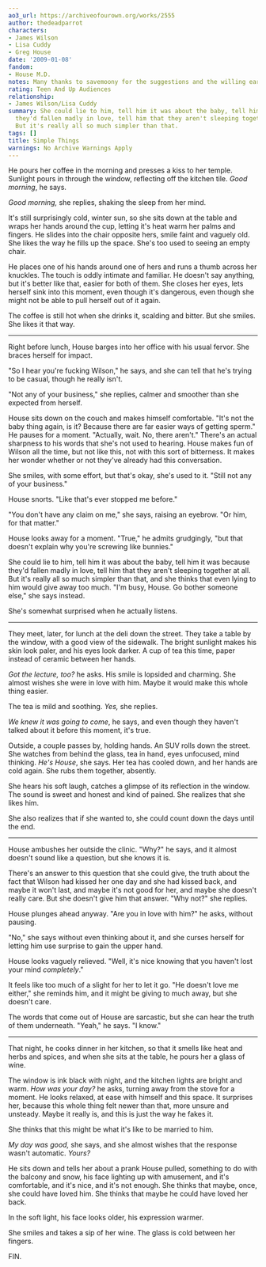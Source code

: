 ```yaml
---
ao3_url: https://archiveofourown.org/works/2555
author: thedeadparrot
characters:
- James Wilson
- Lisa Cuddy
- Greg House
date: '2009-01-08'
fandom:
- House M.D.
notes: Many thanks to savemoony for the suggestions and the willing ear.
rating: Teen And Up Audiences
relationship:
- James Wilson/Lisa Cuddy
summary: She could lie to him, tell him it was about the baby, tell him it was because
  they'd fallen madly in love, tell him that they aren't sleeping together at all.
  But it's really all so much simpler than that.
tags: []
title: Simple Things
warnings: No Archive Warnings Apply
---
```


He pours her coffee in the morning and presses a kiss to her temple. Sunlight pours in through the window, reflecting off the kitchen tile. *Good morning*, he says.

*Good morning,* she replies, shaking the sleep from her mind.

It's still surprisingly cold, winter sun, so she sits down at the table and wraps her hands around the cup, letting it's heat warm her palms and fingers. He slides into the chair opposite hers, smile faint and vaguely old. She likes the way he fills up the space. She's too used to seeing an empty chair.

He places one of his hands around one of hers and runs a thumb across her knuckles. The touch is oddly intimate and familiar. He doesn't say anything, but it's better like that, easier for both of them. She closes her eyes, lets herself sink into this moment, even though it's dangerous, even though she might not be able to pull herself out of it again.

The coffee is still hot when she drinks it, scalding and bitter. But she smiles. She likes it that way.



---

Right before lunch, House barges into her office with his usual fervor. She braces herself for impact.

"So I hear you're fucking Wilson," he says, and she can tell that he's trying to be casual, though he really isn't.

"Not any of your business," she replies, calmer and smoother than she expected from herself.

House sits down on the couch and makes himself comfortable. "It's not the baby thing again, is it? Because there are far easier ways of getting sperm." He pauses for a moment. "Actually, wait. No, there aren't." There's an actual sharpness to his words that she's not used to hearing. House makes fun of Wilson all the time, but not like this, not with this sort of bitterness. It makes her wonder whether or not they've already had this conversation.

She smiles, with some effort, but that's okay, she's used to it. "Still not any of your business."

House snorts. "Like that's ever stopped me before."

"You don't have any claim on me," she says, raising an eyebrow. "Or him, for that matter."

House looks away for a moment. "True," he admits grudgingly, "but that doesn't explain why you're screwing like bunnies."

She could lie to him, tell him it was about the baby, tell him it was because they'd fallen madly in love, tell him that they aren't sleeping together at all. But it's really all so much simpler than that, and she thinks that even lying to him would give away too much. "I'm busy, House. Go bother someone else," she says instead.

She's somewhat surprised when he actually listens.



---

They meet, later, for lunch at the deli down the street. They take a table by the window, with a good view of the sidewalk. The bright sunlight makes his skin look paler, and his eyes look darker. A cup of tea this time, paper instead of ceramic between her hands.

*Got the lecture, too?* he asks. His smile is lopsided and charming. She almost wishes she were in love with him. Maybe it would make this whole thing easier.

The tea is mild and soothing. *Yes,* she replies.

*We knew it was going to come*, he says, and even though they haven't talked about it before this moment, it's true.

Outside, a couple passes by, holding hands. An SUV rolls down the street. She watches from behind the glass, tea in hand, eyes unfocused, mind thinking. *He's House*, she says. Her tea has cooled down, and her hands are cold again. She rubs them together, absently.

She hears his soft laugh, catches a glimpse of its reflection in the window. The sound is sweet and honest and kind of pained. She realizes that she likes him.

She also realizes that if she wanted to, she could count down the days until the end.



---

House ambushes her outside the clinic. "Why?" he says, and it almost doesn't sound like a question, but she knows it is.

There's an answer to this question that she could give, the truth about the fact that Wilson had kissed her one day and she had kissed back, and maybe it won't last, and maybe it's not good for her, and maybe she doesn't really care. But she doesn't give him that answer. "Why not?" she replies.

House plunges ahead anyway. "Are you in love with him?" he asks, without pausing.

"No," she says without even thinking about it, and she curses herself for letting him use surprise to gain the upper hand.

House looks vaguely relieved. "Well, it's nice knowing that you haven't lost your mind *completely*."

It feels like too much of a slight for her to let it go. "He doesn't love me either," she reminds him, and it might be giving to much away, but she doesn't care.

The words that come out of House are sarcastic, but she can hear the truth of them underneath. "Yeah," he says. "I know."



---

That night, he cooks dinner in her kitchen, so that it smells like heat and herbs and spices, and when she sits at the table, he pours her a glass of wine.

The window is ink black with night, and the kitchen lights are bright and warm. *How was your day?* he asks, turning away from the stove for a moment. He looks relaxed, at ease with himself and this space. It surprises her, because this whole thing felt newer than that, more unsure and unsteady. Maybe it really is, and this is just the way he fakes it.

She thinks that this might be what it's like to be married to him.

*My day was good,* she says, and she almost wishes that the response wasn't automatic. *Yours?*

He sits down and tells her about a prank House pulled, something to do with the balcony and snow, his face lighting up with amusement, and it's comfortable, and it's nice, and it's not enough. She thinks that maybe, once, she could have loved him. She thinks that maybe he could have loved her back.

In the soft light, his face looks older, his expression warmer.

She smiles and takes a sip of her wine. The glass is cold between her fingers.

FIN.